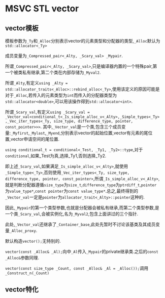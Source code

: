 
# MSVC STL vector
## vector模板
模板参数为`_Ty`和`_Alloc`分别表示vector的元素类型和分配器的类型,`_Alloc`默认为`std::allocator<_Ty>`

成员变量为`_Compressed_pair<_Alty, _Scary_val> _Mypair`.

所谓`_Compressed_pair<_Alty, _Scary_val>`,只是编译器内置的一个特殊pair,第一个被类私有继承,第二个类在内部存储为`_Myval2`.

所谓`_Alty`,有定义`using _Alty = std::allocator_traits<_Alloc>::rebind_alloc<_Ty>`,使用该定义的原因可能是对于`_Alloc`,若传入的元素类型为`int`而传入的分配器类型为`std::allocator<double>`,可以用该操作得到`std::allocator<int>`.

所谓`_Scary_val`,有定义`using _Scary_val = _Vector_val<conditional_t<_Is_simple_alloc_v<_Alty>,_Simple_types<_Ty>,_Vec_iter_types<_Ty, size_type, difference_type, pointer, const_pointer>>>`.
其中,`_Vector_val`是一个类,包含三个成员变量:`_Myfirst`,`_Mylast`,`_Myend`,分别表示vector的起始位置,vector有元素的尾位置,vector申请空间的尾位置.

`using conditional_t = conditional<_Test, _Ty1, _Ty2>::type`,对于`conditional`,如果_Test为真,选择_Ty1,否则选择_Ty2.

即上述`_Scary_val`,如果满足`_Is_simple_alloc_v<_Alty>`,就使用`_Simple_type<_Ty>`,否则使用`_Vec_iter_types<_Ty, size_type, difference_type, pointer, const_pointer>`,所谓`_Is_simple_alloc_v<_Alty>`,就是判断分配器遵循`size_type`为`size_t`,`difference_type`为`ptrdiff_t`,`pointer`为`value_type*`,`const pointer`为`const value_type*`.总之,最终得到的`_Vector_val`一定是`pointer`为`allocator_trait<_Alty>::pointer`这种的.

因此,`_Mypair`的第一个类型参数,也就是分配器会被私有继承,而第二个类型参数,是一个类`_Scary_val`,会被实例化,名为`_Myval2`,包含上面讲过的三个指针.

此处,`_Vector_val`还继承了`_Container_base`,此处先暂时不讨论该基类及其成员变量`_Alloc_proxy`.

默认构造`vector();`无特别的.

`vector(const _Alloc& _Al);`向中`_Al`传入`_Mypair`的private继承类.之后的`const _Alloc&`参数同理.

`vector(const size_type _Count, const _Alloc& _Al = _Alloc());`调用`_Construct_n(_Count)`


## vector<bool>特化